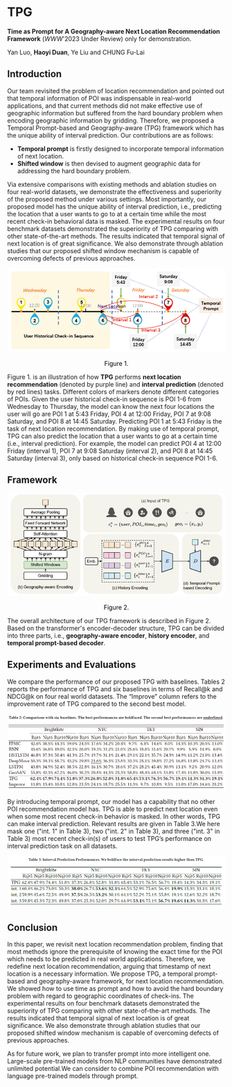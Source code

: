 # TPG
**Time as Prompt for A Geography-aware Next Location Recommendation Framework** (*WWW*'2023 Under Review) only for demonstration.

Yan Luo, **Haoyi Duan**, Ye Liu and CHUNG Fu-Lai

## Introduction

Our team revisited the problem of location recommendation and pointed out that temporal information of POI was indispensable in real-world applications, and that current methods did not make effective use of geographic information but suffered from the hard boundary problem when encoding geographic information by gridding. Therefore, we proposed a Temporal Prompt-based and Geography-aware (TPG) framework which has the unique ability of interval prediction. Our contributions are as follows:

- **Temporal prompt** is firstly designed to incorporate temporal information of next location. 
- **Shifted window** is then devised to augment geographic data for addressing the hard boundary problem. 

Via extensive comparisons with existing methods and ablation studies on four real-world datasets, we demonstrate the effectiveness and superiority of the proposed method under various settings. Most importantly, our proposed model has the unique ability of interval prediction, i.e., predicting the location that a user wants to go to at a certain time while the most recent check-in behavioral data is masked. The experimental results on four benchmark datasets demonstrated the superiority of TPG comparing with other state-of-the-art methods. The results indicated that temporal signal of next location is of great significance. We also demonstrate through ablation studies that our proposed shifted window mechanism is capable of overcoming defects of previous approaches.

![image-20221118004807537](images/image-20221118004807537.png)

<center style="color:#000000">Figure 1.</center>

Figure 1. is an illustration of how **TPG** performs **next location recommendation** (denoted by purple line) and **interval prediction** (denoted by red lines) tasks. Different colors of markers denote different categories of POIs. Given the user historical check-in sequence is POI 1-6 from Wednesday to Thursday, the model can know the next four locations the user will go are POI 1 at 5:43 Friday, POI 4 at 12:00 Friday, POI 7 at 9:08 Saturday, and POI 8 at 14:45 Saturday. Predicting POI 1 at 5:43 Friday is the task of next location recommendation. By making use of temporal prompt, TPG can also predict the location that a user wants to go at a certain time (i.e., interval prediction). For example, the model can predict POI 4 at 12:00 Friday (interval 1), POI 7 at 9:08 Saturday (interval 2), and POI 8 at 14:45 Saturday (interval 3), only based on historical check-in sequence POI 1-6.

## Framework

![image-20221118011716980](images/frame.png)

<center style="color:#000000">Figure 2.</center>

The overall architecture of our TPG framework is described in Figure 2. Based on the transformer's encoder-decoder structure, TPG can be divided into three parts, i.e., **geography-aware encoder**, **history encoder**, and **temporal prompt-based decoder**. 

## Experiments and Evaluations

We compare the performance of our proposed TPG with baselines. Tables 2 reports the performance of TPG and six baselines in terms of Recall@k and NDCG@k on four real world datasets. The “Improve” column refers to the improvement rate of TPG compared to the second best model.

![image-20221118012257840](images/image-20221118012257840.png)

By introducing temporal prompt, our model has a capability that no other POI recommendation model has. TPG is able to predict next location even when some most recent check-in behavior is masked. In other words, TPG can make interval prediction. Relevant results are given in Table 3.We here mask one ("int. 1" in Table 3), two ("int. 2" in Table 3), and three ("int. 3" in Table 3) most recent check-in(s) of users to test TPG’s performance on interval prediction task on all datasets.

![image-20221118012547918](images/image-20221118012547918.png)

## Conclusion

In this paper, we revisit next location recommendation problem, finding that most methods ignore the prerequisite of knowing the exact time for the POI which needs to be predicted in real world applications. Therefore, we redefine next location recommendation, arguing that timestamp of next location is a necessary information. We propose TPG, a temporal prompt-based and geography-aware framework, for next location recommendation. We showed how to use time as prompt and how to avoid the hard boundary problem with regard to geographic coordinates of check-ins. The experimental results on four benchmark datasets demonstrated the superiority of TPG comparing with other state-of-the-art methods. The results indicated that temporal signal of next location is of great significance. We also demonstrate through ablation studies that our proposed shifted window mechanism is capable of overcoming defects of previous approaches. 

As for future work, we plan to transfer prompt into more intelligent one. Large-scale pre-trained models from NLP communities have demonstrated unlimited potential.We can consider to combine POI recommendation with language pre-trained models through prompt.

